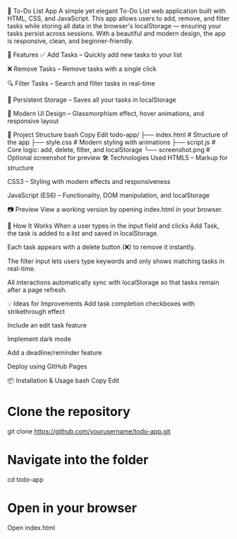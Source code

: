 📝 To-Do List App
A simple yet elegant To-Do List web application built with HTML, CSS, and JavaScript. This app allows users to add, remove, and filter tasks while storing all data in the browser's localStorage — ensuring your tasks persist across sessions. With a beautiful and modern design, the app is responsive, clean, and beginner-friendly.


🚀 Features
✅ Add Tasks – Quickly add new tasks to your list

❌ Remove Tasks – Remove tasks with a single click

🔍 Filter Tasks – Search and filter tasks in real-time

💾 Persistent Storage – Saves all your tasks in localStorage

💅 Modern UI Design – Glassmorphism effect, hover animations, and responsive layout

📁 Project Structure
bash
Copy
Edit
todo-app/
├── index.html       # Structure of the app
├── style.css        # Modern styling with animations
├── script.js        # Core logic: add, delete, filter, and localStorage
└── screenshot.png   # Optional screenshot for preview
🛠️ Technologies Used
HTML5 – Markup for structure

CSS3 – Styling with modern effects and responsiveness

JavaScript (ES6) – Functionality, DOM manipulation, and localStorage

📷 Preview
View a working version by opening index.html in your browser.

🧠 How It Works
When a user types in the input field and clicks Add Task, the task is added to a list and saved in localStorage.

Each task appears with a delete button (❌) to remove it instantly.

The filter input lets users type keywords and only shows matching tasks in real-time.

All interactions automatically sync with localStorage so that tasks remain after a page refresh.

💡 Ideas for Improvements
Add task completion checkboxes with strikethrough effect

Include an edit task feature

Implement dark mode

Add a deadline/reminder feature

Deploy using GitHub Pages

📦 Installation & Usage
bash
Copy
Edit
# Clone the repository
git clone https://github.com/yourusername/todo-app.git

# Navigate into the folder
cd todo-app

# Open in your browser
Open index.html
